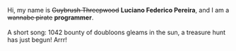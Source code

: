 Hi, my name is ~~Guybrush Threepwood~~ **Luciano Federico Pereira**, and I am a ~~wannabe pirate~~ **programmer**.<br><br>A short song: 1042 bounty of doubloons gleams in the sun, a treasure hunt has just begun! Arrr!

